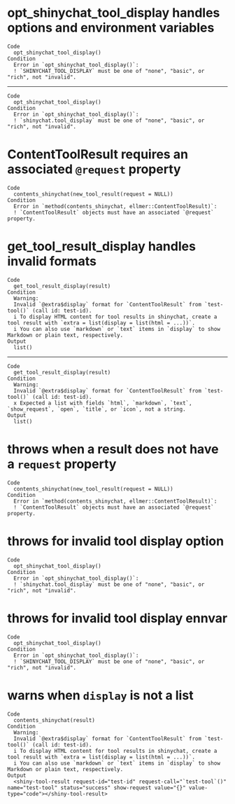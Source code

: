 # opt_shinychat_tool_display handles options and environment variables

    Code
      opt_shinychat_tool_display()
    Condition
      Error in `opt_shinychat_tool_display()`:
      ! `SHINYCHAT_TOOL_DISPLAY` must be one of "none", "basic", or "rich", not "invalid".

---

    Code
      opt_shinychat_tool_display()
    Condition
      Error in `opt_shinychat_tool_display()`:
      ! `shinychat.tool_display` must be one of "none", "basic", or "rich", not "invalid".

# ContentToolResult requires an associated `@request` property

    Code
      contents_shinychat(new_tool_result(request = NULL))
    Condition
      Error in `method(contents_shinychat, ellmer::ContentToolResult)`:
      ! `ContentToolResult` objects must have an associated `@request` property.

# get_tool_result_display handles invalid formats

    Code
      get_tool_result_display(result)
    Condition
      Warning:
      Invalid `@extra$display` format for `ContentToolResult` from `test-tool()` (call id: test-id).
      i To display HTML content for tool results in shinychat, create a tool result with `extra = list(display = list(html = ...))`.
      i You can also use `markdown` or `text` items in `display` to show Markdown or plain text, respectively.
    Output
      list()

---

    Code
      get_tool_result_display(result)
    Condition
      Warning:
      Invalid `@extra$display` format for `ContentToolResult` from `test-tool()` (call id: test-id).
      x Expected a list with fields `html`, `markdown`, `text`, `show_request`, `open`, `title`, or `icon`, not a string.
    Output
      list()

# throws when a result does not have a `request` property

    Code
      contents_shinychat(new_tool_result(request = NULL))
    Condition
      Error in `method(contents_shinychat, ellmer::ContentToolResult)`:
      ! `ContentToolResult` objects must have an associated `@request` property.

# throws for invalid tool display option

    Code
      opt_shinychat_tool_display()
    Condition
      Error in `opt_shinychat_tool_display()`:
      ! `shinychat.tool_display` must be one of "none", "basic", or "rich", not "invalid".

# throws for invalid tool display ennvar

    Code
      opt_shinychat_tool_display()
    Condition
      Error in `opt_shinychat_tool_display()`:
      ! `SHINYCHAT_TOOL_DISPLAY` must be one of "none", "basic", or "rich", not "invalid".

# warns when `display` is not a list

    Code
      contents_shinychat(result)
    Condition
      Warning:
      Invalid `@extra$display` format for `ContentToolResult` from `test-tool()` (call id: test-id).
      i To display HTML content for tool results in shinychat, create a tool result with `extra = list(display = list(html = ...))`.
      i You can also use `markdown` or `text` items in `display` to show Markdown or plain text, respectively.
    Output
      <shiny-tool-result request-id="test-id" request-call="`test-tool`()" name="test-tool" status="success" show-request value="{}" value-type="code"></shiny-tool-result>

